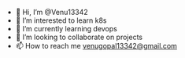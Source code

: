 - 👋 Hi, I’m @Venu13342
- 👀 I’m interested to learn k8s
- 🌱 I’m currently learning devops
- 💞️ I’m looking to collaborate on projects 
- 📫 How to reach me venugopal13342@gmail.com

<!---
Venu13342/Venu13342 is a ✨ special ✨ repository because its `README.md` (this file) appears on your GitHub profile.
You can click the Preview link to take a look at your changes.
--->
